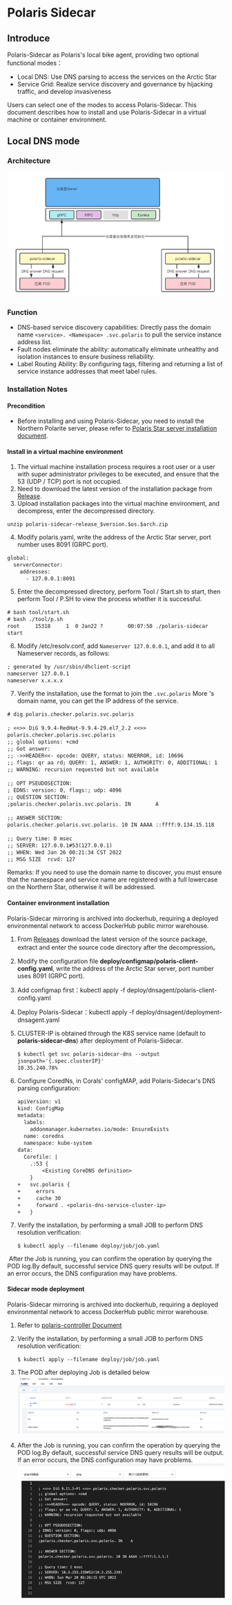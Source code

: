 # Polaris Sidecar

## Introduce

Polaris-Sidecar as Polaris's local bike agent, providing two optional functional modes：

- Local DNS: Use DNS parsing to access the services on the Arctic Star
- Service Grid: Realize service discovery and governance by hijacking traffic, and develop invasiveness

Users can select one of the modes to access Polaris-Sidecar. This document describes how to install and use Polaris-Sidecar in a virtual machine or container environment.

## Local DNS mode

### Architecture

![Architecture](./image/polaris_architecture.png)

### Function

- DNS-based service discovery capabilities: Directly pass the domain name ```<service>. <Namespace> .svc.polaris``` to pull the service instance address list.
- Fault nodes eliminate the ability: automatically eliminate unhealthy and isolation instances to ensure business reliability. 
- Label Routing Ability: By configuring tags, filtering and returning a list of service instance addresses that meet label rules.

### Installation Notes

#### Precondition

- Before installing and using Polaris-Sidecar, you need to install the Northern Polarite server, please refer to [Polaris Star server installation document](https://polarismesh.cn/zh/doc/%E5%BF%AB%E9%80%9F%E5%85%A5%E9%97%A8/%E5%AE%89%E8%A3%85%E6%9C%8D%E5%8A%A1%E7%AB%AF/%E5%AE%89%E8%A3%85%E5%8D%95%E6%9C%BA%E7%89%88.html#%E5%8D%95%E6%9C%BA%E7%89%88%E5%AE%89%E8%A3%85).

#### Install in a virtual machine environment

1. The virtual machine installation process requires a root user or a user with super administrator privileges to be executed, and ensure that the 53 (UDP / TCP) port is not occupied.
2. Need to download the latest version of the installation package from [Release](https://github.com/polarismesh/polaris-sidecar/releases).
3. Upload installation packages into the virtual machine environment, and decompress, enter the decompressed directory.

```
unzip polaris-sidecar-release_$version.$os.$arch.zip
```

4. Modify polaris.yaml, write the address of the Arctic Star server, port number uses 8091 (GRPC port).

```
global:
  serverConnector:
    addresses:
      - 127.0.0.1:8091
```

5. Enter the decompressed directory, perform Tool / Start.sh to start, then perform Tool / P.SH to view the process whether it is successful.

```
# bash tool/start.sh
# bash ./tool/p.sh
root     15318     1  0 Jan22 ?        00:07:50 ./polaris-sidecar start
```

6. Modify /etc/resolv.conf, add ```Nameserver 127.0.0.0.1```, and add it to all Nameserver records, as follows:

```
; generated by /usr/sbin/dhclient-script
nameserver 127.0.0.1
nameserver x.x.x.x
```

7. Verify the installation, use the format to join the ```.svc.polaris``` More 's domain name, you can get the IP address of the service.

```
# dig polaris.checker.polaris.svc.polaris

; <<>> DiG 9.9.4-RedHat-9.9.4-29.el7_2.2 <<>> polaris.checker.polaris.svc.polaris
;; global options: +cmd
;; Got answer:
;; ->>HEADER<<- opcode: QUERY, status: NOERROR, id: 10696
;; flags: qr aa rd; QUERY: 1, ANSWER: 1, AUTHORITY: 0, ADDITIONAL: 1
;; WARNING: recursion requested but not available

;; OPT PSEUDOSECTION:
; EDNS: version: 0, flags:; udp: 4096
;; QUESTION SECTION:
;polaris.checker.polaris.svc.polaris. IN        A

;; ANSWER SECTION:
polaris.checker.polaris.svc.polaris. 10 IN AAAA ::ffff:9.134.15.118

;; Query time: 0 msec
;; SERVER: 127.0.0.1#53(127.0.0.1)
;; WHEN: Wed Jan 26 00:21:34 CST 2022
;; MSG SIZE  rcvd: 127
```

Remarks: If you need to use the domain name to discover, you must ensure that the namespace and service name are registered with a full lowercase on the Northern Star, otherwise it will be addressed.

#### Container environment installation

Polaris-Sidecar mirroring is archived into dockerhub, requiring a deployed environmental network to access DockerHub public mirror warehouse.

1. From [Releases](https://github.com/polarismesh/polaris-sidecar/releases) download the latest version of the source package, extract and enter the source code directory after the decompression。
2. Modify the configuration file **deploy/configmap/polaris-client-config.yaml**, write the address of the Arctic Star server, port number uses 8091 (GRPC port).
3. Add configmap first：kubectl apply -f deploy/dnsagent/polaris-client-config.yaml
4. Deploy Polaris-Sidecar：kubectl apply -f deploy/dnsagent/deployment-dnsagent.yaml
5. CLUSTER-IP is obtained through the K8S service name (default to **polaris-sidecar-dns**) after deployment of Polaris-Sidecar.
    ```
    $ kubectl get svc polaris-sidecar-dns --output jsonpath='{.spec.clusterIP}'
    10.35.240.78%
    ```
6. Configure CoredNs, in Corals' configMAP, add Polaris-Sidecar's DNS parsing configuration:
    ```
    apiVersion: v1
    kind: ConfigMap
    metadata:
      labels:
        addonmanager.kubernetes.io/mode: EnsureExists
      name: coredns
      namespace: kube-system
    data:
      Corefile: |
        .:53 {
            <Existing CoreDNS definition>
        }
    +   svc.polaris {
    +     errors
    +     cache 30
    +     forward . <polaris-dns-service-cluster-ip>
    +   }
    ```

7. Verify the installation, by performing a small JOB to perform DNS resolution verification:

    ```shell
    $ kubectl apply --filename deploy/job/job.yaml
    ```

​      After the Job is running, you can confirm the operation by querying the POD log.By default, successful service DNS query results will be output. If an error occurs, the DNS configuration may have problems.


#### Sidecar mode deployment

Polaris-Sidecar mirroring is archived into dockerhub, requiring a deployed environmental network to access DockerHub public mirror warehouse.

1. Refer to [polaris-controller Document](https://github.com/polarismesh/polaris-controller/blob/main/README.md) 
2. Verify the installation, by performing a small JOB to perform DNS resolution verification:

    ```shell
    $ kubectl apply --filename deploy/job/job.yaml
    ```
3. The POD after deploying Job is detailed below
   ![deploy_job](./image/deploy_job.png)
4. After the Job is running, you can confirm the operation by querying the POD log.By default, successful service DNS query results will be output. If an error occurs, the DNS configuration may have problems.
   ![dig_result_job](./image/dig_result_job.png)